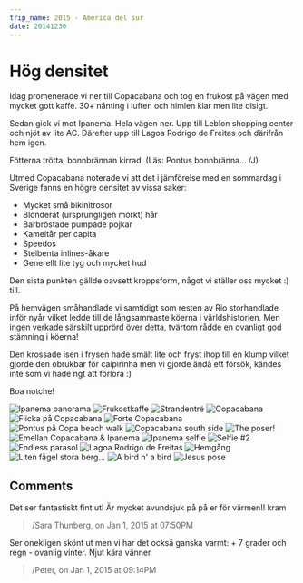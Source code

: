 ```yaml
---
trip_name: 2015 - America del sur
date: 20141230
---
```


# Hög densitet

Idag promenerade vi ner till Copacabana och tog en frukost på vägen med mycket gott kaffe. 30+ nånting i luften och himlen klar men lite disigt.

Sedan gick vi mot Ipanema. Hela vägen ner. Upp till Leblon shopping center och njöt av lite AC. Därefter upp till Lagoa Rodrigo de Freitas och därifrån hem igen.

Fötterna trötta, bonnbrännan kirrad.
(Läs: Pontus bonnbränna... /J)

Utmed Copacabana noterade vi att det i jämförelse med en sommardag i Sverige fanns en högre densitet av vissa saker:
- Mycket små bikinitrosor
- Blonderat (ursprungligen mörkt) hår
- Barbröstade pumpade pojkar
- Kameltår per capita
- Speedos
- Stelbenta inlines-åkare
- Generellt lite tyg och mycket hud

Den sista punkten gällde oavsett kroppsform, något vi ställer oss mycket :) till.

På hemvägen småhandlade vi samtidigt som resten av Rio storhandlade inför nyår vilket ledde till de långsammaste köerna i världshistorien. Men ingen verkade särskilt upprörd över detta, tvärtom rådde en ovanligt god stämning i köerna!

Den krossade isen i frysen hade smält lite och fryst ihop till en klump vilket gjorde den obrukbar för caipirinha men vi gjorde ändå ett försök, kändes inte som vi hade ngt att förlora :)

Boa notche!

![Ipanema panorama](images/1.1419990533.ipanema-panorama.jpg)
![Frukostkaffe](images/1.1419990533.frukostkaffe.jpg)
![Strandentré](images/1.1419990533.strandentr-233.jpg)
![Copacabana](images/1.1419990533.copacabana.jpg)
![Flicka på Copacabana](images/1.1419990533.flicka-p-229-cobacabana.jpg)
![Forte Copacabana](images/1.1419990533.forte-cobacabana.jpg)
![Pontus på Copa beach walk](images/1.1419990533.pontus-p-229-copa-beach-walk.jpg)
![Copacabana south side](images/1.1419990533.cobacabana-south-side.jpg)
![The poser!](images/1.1419990533.the-poser.jpg)
![Emellan Copacabana & Ipanema](images/1.1419990533.emellan-cobacabana-amp-ipanema.jpg)
![Ipanema selfie](images/1.1419990533.ipanema-selfie.jpg)
![Selfie #2](images/1.1419990533.selfie-2.jpg)
![Endless parasol](images/1.1419990533.endless-parasol.jpg)
![Lagoa Rodrigo de Freitas](images/1.1419990533.lagoa-rodrigo-de-freitas.jpg)
![Hemgång](images/1.1419990533.hemg-229-ng.jpg)
![Liten fågel stora berg...](images/1.1419990533.liten-f-229-gel-stora-berg.jpg)
![A bird n' a bird](images/1.1419990533.a-bird-n-a-bird.jpg)
![Jesus pose](images/1.1419990533.jesus-pose.jpg)

## Comments

Det ser fantastiskt fint ut! Är mycket avundsjuk på på er för värmen!! kram
> /Sara Thunberg, on Jan 1, 2015 at 07:50PM

Ser onekligen skönt ut men vi har det också ganska varmt: + 7 grader och regn - ovanlig vinter. Njut kära vänner
> /Peter, on Jan 1, 2015 at 09:14PM
